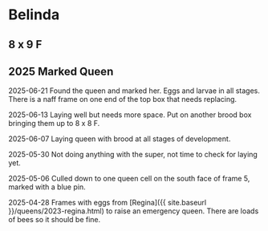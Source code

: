 # Belinda

## 8 x 9 F

## 2025 Marked Queen

2025-06-21 Found the queen and marked her.  Eggs and larvae in all stages.  There is a naff frame on one end of the top box that needs replacing.

2025-06-13 Laying well but needs more space.  Put on another brood box bringing them up to 8 x 8 F.

2025-06-07 Laying queen with brood at all stages of development.

2025-05-30 Not doing anything with the super, not time to check for laying yet.

2025-05-06 Culled down to one queen cell on the south face of frame 5, marked with a blue pin.

2025-04-28 Frames with eggs from [Regina]({{ site.baseurl }}/queens/2023-regina.html) to raise an emergency queen.  There are loads of bees so it should be fine.
